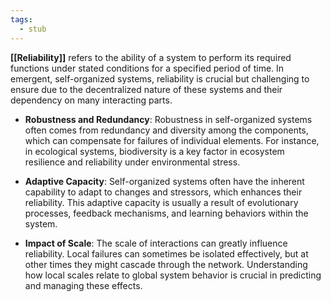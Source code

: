 ```yaml
---
tags:
  - stub
---
```

**[[Reliability]]** refers to the ability of a system to perform its required functions under stated conditions for a specified period of time. In emergent, self-organized systems, reliability is crucial but challenging to ensure due to the decentralized nature of these systems and their dependency on many interacting parts.

- **Robustness and Redundancy**: Robustness in self-organized systems often comes from redundancy and diversity among the components, which can compensate for failures of individual elements. For instance, in ecological systems, biodiversity is a key factor in ecosystem resilience and reliability under environmental stress.

- **Adaptive Capacity**: Self-organized systems often have the inherent capability to adapt to changes and stressors, which enhances their reliability. This adaptive capacity is usually a result of evolutionary processes, feedback mechanisms, and learning behaviors within the system.

- **Impact of Scale**: The scale of interactions can greatly influence reliability. Local failures can sometimes be isolated effectively, but at other times they might cascade through the network. Understanding how local scales relate to global system behavior is crucial in predicting and managing these effects.